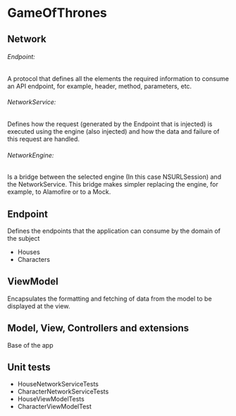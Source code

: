 # GameOfThrones

## Network

###### Endpoint:
A protocol that defines all the elements the required information to consume an API endpoint, for example, header, method, parameters, etc.

###### NetworkService:
Defines how the request (generated by the Endpoint that is injected) is executed using the engine (also injected) and how the data and failure of this request are handled.

###### NetworkEngine:
Is a bridge between the selected engine (In this case NSURLSession) and the NetworkService. This bridge makes simpler replacing the engine, for example, to Alamofire or to a Mock.

## Endpoint
Defines the endpoints that the application can consume by the domain of the subject 
- Houses
- Characters

## ViewModel
Encapsulates the formatting and fetching of data from the model to be displayed at the view.

## Model, View, Controllers and extensions
Base of the app

## Unit tests
- HouseNetworkServiceTests 
- CharacterNetworkServiceTests
- HouseViewModelTests
- CharacterViewModelTest
